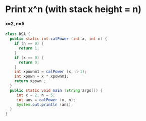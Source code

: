 # **Print x^n (with stack height = n)**
#### **x=2, n=5**

```java
class DSA {
  public static int calPower (int x, int n) {
    if (n == 0) {
      return 1;
    }
    if (x == 0) {
      return 0;
    }
    int xpownm1 = calPower (x, n-1);
    int xpown = x * xpownm1;
    return xpown ;
  }
  public static void main (String args[]) {
     int x = 2, n = 5;
     int ans = calPower (x, n);
     System.out.println (ans);
  } 
}
```
